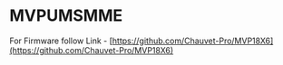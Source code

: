 # MVPUMSMME

For Firmware follow Link - [https://github.com/Chauvet-Pro/MVP18X6](https://github.com/Chauvet-Pro/MVP18X6)
